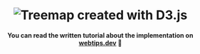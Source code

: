 <h1 align="center">
    <img src="treemap.gif" alt="Treemap created with D3.js" />
</h1>
<h4 align="center">You can read the written tutorial about the implementation on <strong><a href="https://www.webtips.dev/how-to-make-stunning-data-visualizations-with-d3-js">webtips.dev</a></strong> 🌲</h4>
